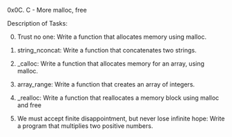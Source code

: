 0x0C. C - More malloc, free

Description of Tasks:

0. Trust no one:
Write a function that allocates memory using malloc.

1. string_nconcat:
Write a function that concatenates two strings.

2. _calloc:
Write a function that allocates memory for an array, using malloc.

3. array_range:
Write a function that creates an array of integers.

4. _realloc:
Write a function that reallocates a memory block using malloc and free

5. We must accept finite disappointment, but never lose infinite hope:
Write a program that multiplies two positive numbers.
